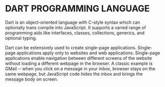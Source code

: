 # DART PROGRAMMING LANGUAGE

Dart is an object-oriented language with C-style syntax which can optionally trans compile into JavaScript. It supports a varied range of programming aids like interfaces, classes, collections, generics, and optional typing.

Dart can be extensively used to create single-page applications. Single-page applications apply only to websites and web applications. Single-page applications enable navigation between different screens of the website without loading a different webpage in the browser. A classic example is GMail ─ when you click on a message in your inbox, browser stays on the same webpage, but JavaScript code hides the inbox and brings the message body on screen.
